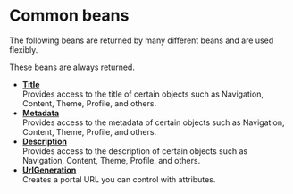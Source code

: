 # Common beans

The following beans are returned by many different beans and are used flexibly.

These beans are always returned.

-   **[Title](themeopt_el_bean_title.md)**  
Provides access to the title of certain objects such as Navigation, Content, Theme, Profile, and others.
-   **[Metadata](themeopt_el_bean_meta.md)**  
Provides access to the metadata of certain objects such as Navigation, Content, Theme, Profile, and others.
-   **[Description](themeopt_el_bean_description.md)**  
Provides access to the description of certain objects such as Navigation, Content, Theme, Profile, and others.
-   **[UrlGeneration](../common_beans/url_generation/index.md)**  
Creates a portal URL you can control with attributes.


